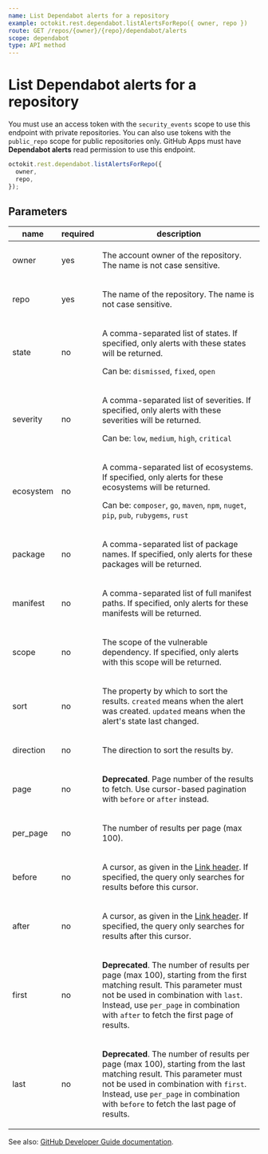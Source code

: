 ```yaml
---
name: List Dependabot alerts for a repository
example: octokit.rest.dependabot.listAlertsForRepo({ owner, repo })
route: GET /repos/{owner}/{repo}/dependabot/alerts
scope: dependabot
type: API method
---
```


# List Dependabot alerts for a repository

You must use an access token with the `security_events` scope to use this endpoint with private repositories.
You can also use tokens with the `public_repo` scope for public repositories only.
GitHub Apps must have **Dependabot alerts** read permission to use this endpoint.

```js
octokit.rest.dependabot.listAlertsForRepo({
  owner,
  repo,
});
```

## Parameters

<table>
  <thead>
    <tr>
      <th>name</th>
      <th>required</th>
      <th>description</th>
    </tr>
  </thead>
  <tbody>
    <tr><td>owner</td><td>yes</td><td>

The account owner of the repository. The name is not case sensitive.

</td></tr>
<tr><td>repo</td><td>yes</td><td>

The name of the repository. The name is not case sensitive.

</td></tr>
<tr><td>state</td><td>no</td><td>

A comma-separated list of states. If specified, only alerts with these states will be returned.

Can be: `dismissed`, `fixed`, `open`

</td></tr>
<tr><td>severity</td><td>no</td><td>

A comma-separated list of severities. If specified, only alerts with these severities will be returned.

Can be: `low`, `medium`, `high`, `critical`

</td></tr>
<tr><td>ecosystem</td><td>no</td><td>

A comma-separated list of ecosystems. If specified, only alerts for these ecosystems will be returned.

Can be: `composer`, `go`, `maven`, `npm`, `nuget`, `pip`, `pub`, `rubygems`, `rust`

</td></tr>
<tr><td>package</td><td>no</td><td>

A comma-separated list of package names. If specified, only alerts for these packages will be returned.

</td></tr>
<tr><td>manifest</td><td>no</td><td>

A comma-separated list of full manifest paths. If specified, only alerts for these manifests will be returned.

</td></tr>
<tr><td>scope</td><td>no</td><td>

The scope of the vulnerable dependency. If specified, only alerts with this scope will be returned.

</td></tr>
<tr><td>sort</td><td>no</td><td>

The property by which to sort the results.
`created` means when the alert was created.
`updated` means when the alert's state last changed.

</td></tr>
<tr><td>direction</td><td>no</td><td>

The direction to sort the results by.

</td></tr>
<tr><td>page</td><td>no</td><td>

**Deprecated**. Page number of the results to fetch. Use cursor-based pagination with `before` or `after` instead.

</td></tr>
<tr><td>per_page</td><td>no</td><td>

The number of results per page (max 100).

</td></tr>
<tr><td>before</td><td>no</td><td>

A cursor, as given in the [Link header](https://docs.github.com/rest/overview/resources-in-the-rest-api#link-header). If specified, the query only searches for results before this cursor.

</td></tr>
<tr><td>after</td><td>no</td><td>

A cursor, as given in the [Link header](https://docs.github.com/rest/overview/resources-in-the-rest-api#link-header). If specified, the query only searches for results after this cursor.

</td></tr>
<tr><td>first</td><td>no</td><td>

**Deprecated**. The number of results per page (max 100), starting from the first matching result.
This parameter must not be used in combination with `last`.
Instead, use `per_page` in combination with `after` to fetch the first page of results.

</td></tr>
<tr><td>last</td><td>no</td><td>

**Deprecated**. The number of results per page (max 100), starting from the last matching result.
This parameter must not be used in combination with `first`.
Instead, use `per_page` in combination with `before` to fetch the last page of results.

</td></tr>
  </tbody>
</table>

See also: [GitHub Developer Guide documentation](https://docs.github.com/rest/reference/dependabot#list-dependabot-alerts-for-a-repository).
